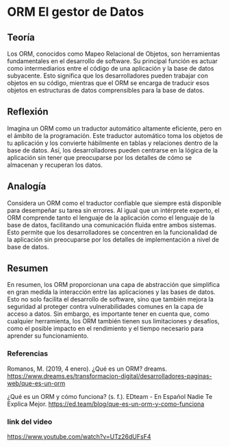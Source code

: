 # ORM El gestor de Datos

## Teoría

Los ORM, conocidos como Mapeo Relacional de Objetos, son herramientas fundamentales en el desarrollo de software. Su principal función es actuar como intermediarios entre el código de una aplicación y la base de datos subyacente. Esto significa que los desarrolladores pueden trabajar con objetos en su código, mientras que el ORM se encarga de traducir esos objetos en estructuras de datos comprensibles para la base de datos.

## Reflexión

Imagina un ORM como un traductor automático altamente eficiente, pero en el ámbito de la programación. Este traductor automático toma los objetos de tu aplicación y los convierte hábilmente en tablas y relaciones dentro de la base de datos. Así, los desarrolladores pueden centrarse en la lógica de la aplicación sin tener que preocuparse por los detalles de cómo se almacenan y recuperan los datos.

## Analogía

Considera un ORM como el traductor confiable que siempre está disponible para desempeñar su tarea sin errores. Al igual que un intérprete experto, el ORM comprende tanto el lenguaje de la aplicación como el lenguaje de la base de datos, facilitando una comunicación fluida entre ambos sistemas. Esto permite que los desarrolladores se concentren en la funcionalidad de la aplicación sin preocuparse por los detalles de implementación a nivel de base de datos.

## Resumen

En resumen, los ORM proporcionan una capa de abstracción que simplifica en gran medida la interacción entre las aplicaciones y las bases de datos. Esto no solo facilita el desarrollo de software, sino que también mejora la seguridad al proteger contra vulnerabilidades comunes en la capa de acceso a datos. Sin embargo, es importante tener en cuenta que, como cualquier herramienta, los ORM también tienen sus limitaciones y desafíos, como el posible impacto en el rendimiento y el tiempo necesario para aprender su funcionamiento.
### Referencias 
 Romanos, M. (2019, 4 enero). ¿Qué es un ORM? dreams. https://www.dreams.es/transformacion-digital/desarrolladores-paginas-web/que-es-un-orm

¿Qué es un ORM y cómo funciona? (s. f.). EDteam - En Español Nadie Te Explica Mejor. https://ed.team/blog/que-es-un-orm-y-como-funciona

### link del video 
https://www.youtube.com/watch?v=UTz26dUFsF4